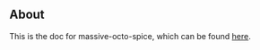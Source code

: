 ## About

This is the doc for massive-octo-spice, which can be found [here](https://csirtgadgets.github.io/massive-octo-spice).
